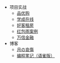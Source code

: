 * 项目实战
  * [品优购](/00-项目资料/02-品优购/)
  * [学成在线](/00-项目资料/04-学成在线/)
  * [好客租房](/00-项目资料/05-好客租房/)
  * [红包雨案例](/00-项目资料/06-红包雨场景案例/)
  * [万信金融](/00-项目资料/07-万信金融/)
* 博客
  * [月の哀傷](https://moonkira.github.io/)
  * [编程笔记（语雀版）](https://www.yuque.com/moonkira/code-note)